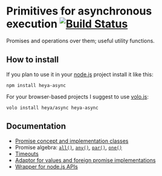 # Primitives for asynchronous execution [![Build Status](https://travis-ci.org/heya/async.png?branch=master)](https://travis-ci.org/heya/async)

Promises and operations over them; useful utility functions.

## How to install

If you plan to use it in your [node.js](http://nodejs.org) project install it
like this:

```
npm install heya-async
```

For your browser-based projects I suggest to use [volo.js](http://volojs.org):

```
volo install heya/async heya-async
```

## Documentation

* [Promise concept and implementation classes](Deferred.js.md)
* Promise algebra: [```all()```](all.js.md), [```any()```](any.js.md), [```par()```](par.js.md), [```one()```](one.js.md)
* [Timeouts](timeout.js.md)
* [Adaptor for values and foreign promise implementations](when.js.md)
* [Wrapper for node.js APIs](promisify.js.md)


